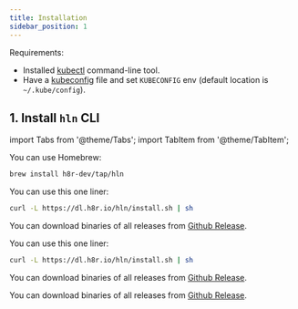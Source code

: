 ```yaml
---
title: Installation
sidebar_position: 1
---
```


Requirements:

- Installed [kubectl](https://kubernetes.io/docs/tasks/tools/) command-line tool.
- Have a [kubeconfig](https://kubernetes.io/docs/tasks/access-application-cluster/configure-access-multiple-clusters/) file and set `KUBECONFIG` env (default location is `~/.kube/config`).

## 1. Install `hln` CLI

import Tabs from '@theme/Tabs';
import TabItem from '@theme/TabItem';

<Tabs>
  <TabItem value="script" label="MacOS" default>

You can use Homebrew:

```bash
brew install h8r-dev/tap/hln
```

You can use this one liner:

```bash
curl -L https://dl.h8r.io/hln/install.sh | sh
```

You can download binaries of all releases from [Github Release](https://github.com/h8r-dev/heighliner/releases).

  </TabItem>
  <TabItem value="homebrew" label="Linux">

You can use this one liner:

```bash
curl -L https://dl.h8r.io/hln/install.sh | sh
```

You can download binaries of all releases from [Github Release](https://github.com/h8r-dev/heighliner/releases).

  </TabItem>
  <TabItem value="github_release" label="Windows">

You can download binaries of all releases from [Github Release](https://github.com/h8r-dev/heighliner/releases).

  </TabItem>
</Tabs>
